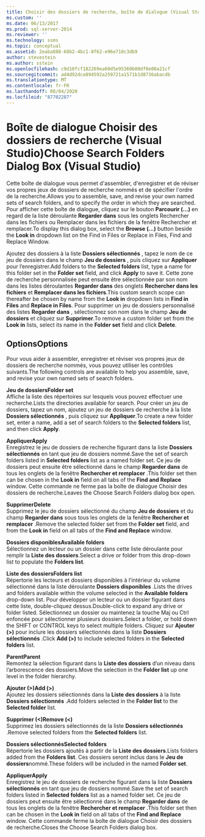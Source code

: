 ```yaml
---
title: Choisir des dossiers de recherche, boîte de dialogue (Visual Studio) | Microsoft Docs
ms.custom: ''
ms.date: 06/13/2017
ms.prod: sql-server-2014
ms.reviewer: ''
ms.technology: ssms
ms.topic: conceptual
ms.assetid: 2eaba888-68b2-4bc1-8f62-e96e710c3db9
author: stevestein
ms.author: sstein
ms.openlocfilehash: c9d10fcf182269ea60d5e95360b80df0e00a21cf
ms.sourcegitcommit: ad4d92dce894592a259721a1571b1d8736abacdb
ms.translationtype: MT
ms.contentlocale: fr-FR
ms.lasthandoff: 08/04/2020
ms.locfileid: "87702287"
---
```

# <a name="choose-search-folders-dialog-box-visual-studio"></a><span data-ttu-id="b6a8d-102">Boîte de dialogue Choisir des dossiers de recherche (Visual Studio)</span><span class="sxs-lookup"><span data-stu-id="b6a8d-102">Choose Search Folders Dialog Box (Visual Studio)</span></span>
  <span data-ttu-id="b6a8d-103">Cette boîte de dialogue vous permet d'assembler, d'enregistrer et de réviser vos propres jeux de dossiers de recherche nommés et de spécifier l'ordre de la recherche.</span><span class="sxs-lookup"><span data-stu-id="b6a8d-103">Allows you to assemble, save, and revise your own named sets of search folders, and to specify the order in which they are searched.</span></span> <span data-ttu-id="b6a8d-104">Pour afficher cette boîte de dialogue, cliquez sur le bouton **Parcourir (...)** en regard de la liste déroulante **Regarder dans** sous les onglets Rechercher dans les fichiers ou Remplacer dans les fichiers de la fenêtre Rechercher et remplacer.</span><span class="sxs-lookup"><span data-stu-id="b6a8d-104">To display this dialog box, select the **Browse (...)** button beside the **Look in** dropdown list on the Find in Files or Replace in Files, Find and Replace Window.</span></span>  
  
 <span data-ttu-id="b6a8d-105">Ajoutez des dossiers à la liste **Dossiers sélectionnés** , tapez le nom de ce jeu de dossiers dans le champ **Jeu de dossiers** , puis cliquez sur **Appliquer** pour l’enregistrer.</span><span class="sxs-lookup"><span data-stu-id="b6a8d-105">Add folders to the **Selected folders** list, type a name for this folder set in the **Folder set** field, and click **Apply** to save it.</span></span> <span data-ttu-id="b6a8d-106">Cette zone de recherche personnalisée peut ensuite être sélectionnée par son nom dans les listes déroulantes **Regarder dans** des onglets **Rechercher dans les fichiers** et **Remplacer dans les fichiers**.</span><span class="sxs-lookup"><span data-stu-id="b6a8d-106">This custom search scope can thereafter be chosen by name from the **Look in** dropdown lists in **Find in Files** and **Replace in Files**.</span></span> <span data-ttu-id="b6a8d-107">Pour supprimer un jeu de dossiers personnalisé des listes **Regarder dans** , sélectionnez son nom dans le champ **Jeu de dossiers** et cliquez sur **Supprimer**.</span><span class="sxs-lookup"><span data-stu-id="b6a8d-107">To remove a custom folder set from the **Look in** lists, select its name in the **Folder set** field and click **Delete**.</span></span>  
  
## <a name="options"></a><span data-ttu-id="b6a8d-108">Options</span><span class="sxs-lookup"><span data-stu-id="b6a8d-108">Options</span></span>  
 <span data-ttu-id="b6a8d-109">Pour vous aider à assembler, enregistrer et réviser vos propres jeux de dossiers de recherche nommés, vous pouvez utiliser les contrôles suivants.</span><span class="sxs-lookup"><span data-stu-id="b6a8d-109">The following controls are available to help you assemble, save, and revise your own named sets of search folders.</span></span>  
  
 <span data-ttu-id="b6a8d-110">**Jeu de dossiers**</span><span class="sxs-lookup"><span data-stu-id="b6a8d-110">**Folder set**</span></span>  
 <span data-ttu-id="b6a8d-111">Affiche la liste des répertoires sur lesquels vous pouvez effectuer une recherche.</span><span class="sxs-lookup"><span data-stu-id="b6a8d-111">Lists the directories available for search.</span></span> <span data-ttu-id="b6a8d-112">Pour créer un jeu de dossiers, tapez un nom, ajoutez un jeu de dossiers de recherche à la liste **Dossiers sélectionnés** , puis cliquez sur **Appliquer**.</span><span class="sxs-lookup"><span data-stu-id="b6a8d-112">To create a new folder set, enter a name, add a set of search folders to the **Selected folders** list, and then click **Apply**.</span></span>  
  
 <span data-ttu-id="b6a8d-113">**Appliquer**</span><span class="sxs-lookup"><span data-stu-id="b6a8d-113">**Apply**</span></span>  
 <span data-ttu-id="b6a8d-114">Enregistrez le jeu de dossiers de recherche figurant dans la liste **Dossiers sélectionnés** en tant que jeu de dossiers nommé.</span><span class="sxs-lookup"><span data-stu-id="b6a8d-114">Save the set of search folders listed in **Selected folders** list as a named folder set.</span></span> <span data-ttu-id="b6a8d-115">Ce jeu de dossiers peut ensuite être sélectionné dans le champ **Regarder dans** de tous les onglets de la fenêtre **Rechercher et remplacer** .</span><span class="sxs-lookup"><span data-stu-id="b6a8d-115">This folder set then can be chosen in the **Look in** field on all tabs of the **Find and Replace** window.</span></span> <span data-ttu-id="b6a8d-116">Cette commande ne ferme pas la boîte de dialogue Choisir des dossiers de recherche.</span><span class="sxs-lookup"><span data-stu-id="b6a8d-116">Leaves the Choose Search Folders dialog box open.</span></span>  
  
 <span data-ttu-id="b6a8d-117">**Supprimer**</span><span class="sxs-lookup"><span data-stu-id="b6a8d-117">**Delete**</span></span>  
 <span data-ttu-id="b6a8d-118">Supprimez le jeu de dossiers sélectionné du champ **Jeu de dossiers** et du champ **Regarder dans** sous tous les onglets de la fenêtre **Rechercher et remplacer** .</span><span class="sxs-lookup"><span data-stu-id="b6a8d-118">Remove the selected folder set from the **Folder set** field, and from the **Look in** field on all tabs of the **Find and Replace** window.</span></span>  
  
 <span data-ttu-id="b6a8d-119">**Dossiers disponibles**</span><span class="sxs-lookup"><span data-stu-id="b6a8d-119">**Available folders**</span></span>  
 <span data-ttu-id="b6a8d-120">Sélectionnez un lecteur ou un dossier dans cette liste déroulante pour remplir la **Liste des dossiers**.</span><span class="sxs-lookup"><span data-stu-id="b6a8d-120">Select a drive or folder from this drop-down list to populate the **Folders list**.</span></span>  
  
 <span data-ttu-id="b6a8d-121">**Liste des dossiers**</span><span class="sxs-lookup"><span data-stu-id="b6a8d-121">**Folders list**</span></span>  
 <span data-ttu-id="b6a8d-122">Répertorie les lecteurs et dossiers disponibles à l’intérieur du volume sélectionné dans la liste déroulante **Dossiers disponibles** .</span><span class="sxs-lookup"><span data-stu-id="b6a8d-122">Lists the drives and folders available within the volume selected in the **Available folders** drop-down list.</span></span> <span data-ttu-id="b6a8d-123">Pour développer un lecteur ou un dossier figurant dans cette liste, double-cliquez dessus.</span><span class="sxs-lookup"><span data-stu-id="b6a8d-123">Double-click to expand any drive or folder listed.</span></span> <span data-ttu-id="b6a8d-124">Sélectionnez un dossier ou maintenez la touche Maj ou Ctrl enfoncée pour sélectionner plusieurs dossiers.</span><span class="sxs-lookup"><span data-stu-id="b6a8d-124">Select a folder, or hold down the SHIFT or CONTROL keys to select multiple folders.</span></span> <span data-ttu-id="b6a8d-125">Cliquez sur **Ajouter (>)** pour inclure les dossiers sélectionnés dans la liste **Dossiers sélectionnés** .</span><span class="sxs-lookup"><span data-stu-id="b6a8d-125">Click **Add (>)** to include selected folders in the **Selected folders** list.</span></span>  
  
 <span data-ttu-id="b6a8d-126">**Parent**</span><span class="sxs-lookup"><span data-stu-id="b6a8d-126">**Parent**</span></span>  
 <span data-ttu-id="b6a8d-127">Remontez la sélection figurant dans la **Liste des dossiers** d’un niveau dans l’arborescence des dossiers.</span><span class="sxs-lookup"><span data-stu-id="b6a8d-127">Move the selection in the **Folder list** up one level in the folder hierarchy.</span></span>  
  
 <span data-ttu-id="b6a8d-128">**Ajouter (>)**</span><span class="sxs-lookup"><span data-stu-id="b6a8d-128">**Add (>)**</span></span>  
 <span data-ttu-id="b6a8d-129">Ajoutez les dossiers sélectionnés dans la **Liste des dossiers** à la liste **Dossiers sélectionnés** .</span><span class="sxs-lookup"><span data-stu-id="b6a8d-129">Add folders selected in the **Folder list** to the **Selected folder** list.</span></span>  
  
 <span data-ttu-id="b6a8d-130">**Supprimer (<)**</span><span class="sxs-lookup"><span data-stu-id="b6a8d-130">**Remove (<)**</span></span>  
 <span data-ttu-id="b6a8d-131">Supprimez les dossiers sélectionnés de la liste **Dossiers sélectionnés** .</span><span class="sxs-lookup"><span data-stu-id="b6a8d-131">Remove selected folders from the **Selected folders** list.</span></span>  
  
 <span data-ttu-id="b6a8d-132">**Dossiers sélectionnés**</span><span class="sxs-lookup"><span data-stu-id="b6a8d-132">**Selected folders**</span></span>  
 <span data-ttu-id="b6a8d-133">Répertorie les dossiers ajoutés à partir de la **Liste des dossiers**.</span><span class="sxs-lookup"><span data-stu-id="b6a8d-133">Lists folders added from the **Folders list**.</span></span> <span data-ttu-id="b6a8d-134">Ces dossiers seront inclus dans le **Jeu de dossiers**nommé.</span><span class="sxs-lookup"><span data-stu-id="b6a8d-134">These folders will be included in the named **Folder set**.</span></span>  
  
 <span data-ttu-id="b6a8d-135">**Appliquer**</span><span class="sxs-lookup"><span data-stu-id="b6a8d-135">**Apply**</span></span>  
 <span data-ttu-id="b6a8d-136">Enregistrez le jeu de dossiers de recherche figurant dans la liste **Dossiers sélectionnés** en tant que jeu de dossiers nommé.</span><span class="sxs-lookup"><span data-stu-id="b6a8d-136">Save the set of search folders listed in **Selected folders** list as a named folder set.</span></span> <span data-ttu-id="b6a8d-137">Ce jeu de dossiers peut ensuite être sélectionné dans le champ **Regarder dans** de tous les onglets de la fenêtre **Rechercher et remplacer** .</span><span class="sxs-lookup"><span data-stu-id="b6a8d-137">This folder set then can be chosen in the **Look in** field on all tabs of the **Find and Replace** window.</span></span> <span data-ttu-id="b6a8d-138">Cette commande ferme la boîte de dialogue Choisir des dossiers de recherche.</span><span class="sxs-lookup"><span data-stu-id="b6a8d-138">Closes the Choose Search Folders dialog box.</span></span>  
